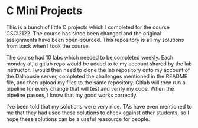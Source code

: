 # C Mini Projects

This is a bunch of little C projects which I completed for the course CSCI2122. The course has since been changed and the original assignments have been open-sourced. This repository is all my solutions from back when I took the course.

The course had 10 labs which needed to be completed weekly. Each monday at, a gitlab repo would be added to to my account shared by the lab instructor. I would then need to clone the lab repository onto my account of the Dalhousie server, completed the challenges mentioned in the README file, and then upload my files to the same repository. Gitlab will then run a pipeline for every change that will test and verify my code. When the pipeline passes, I know that my good works correctly.

I've been told that my solutions were very nice. TAs have even mentioned to me that they had used these solutions to check against other students, so I hope these solutions can be a useful reasource for people.

